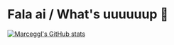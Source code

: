 # Fala ai / What's uuuuuup 👻

[![Marceggl's GitHub stats](https://github-readme-stats.vercel.app/api?username=Marceggl&hide=prs&show_icons=true&theme=transparent)](https://github.com/Marceggl/Marceggl/blob/main/README.md)
